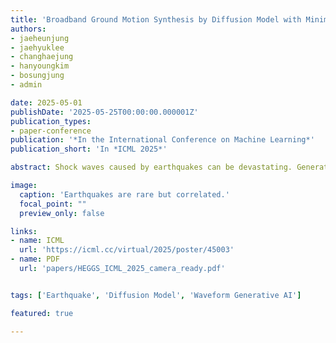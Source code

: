 ```yaml
---
title: 'Broadband Ground Motion Synthesis by Diffusion Model with Minimal Condition'
authors:
- jaeheunjung
- jaehyuklee
- changhaejung
- hanyoungkim
- bosungjung
- admin

date: 2025-05-01
publishDate: '2025-05-25T00:00:00.000001Z'
publication_types:
- paper-conference
publication: '*In the International Conference on Machine Learning*'
publication_short: 'In *ICML 2025*'

abstract: Shock waves caused by earthquakes can be devastating. Generating realistic earthquake-caused ground motion waveforms help reducing losses in lives and properties, yet generative models for the task tend to generate subpar waveforms. We present High-fidelity Earthquake Groundmotion Generation System (HEGGS) and demonstrate its superior performance using earthquakes from North American, East Asian, and European regions. HEGGS exploits the intrinsic characteristics of earthquake dataset and learns the waveforms using an end-to-end differentiable generator containing conditional latent diffusion model and hi-fidelity waveform construction model. We show the learning efficiency of HEGGS by training it on a single GPU machine and validate its performance using earthquake databases from North America, East Asia, and Europe, using diverse criteria from waveform generation tasks and seismology. Once trained, HEGGS can generate three dimensional E-N-Z seismic waveforms with accurate P/S phase arrivals, envelope correlation, signal-to-noise ratio, GMPE analysis, frequency content analysis, and section plot analysis.

image:
  caption: 'Earthquakes are rare but correlated.'
  focal_point: ""
  preview_only: false

links:
- name: ICML
  url: 'https://icml.cc/virtual/2025/poster/45003'
- name: PDF
  url: 'papers/HEGGS_ICML_2025_camera_ready.pdf'


tags: ['Earthquake', 'Diffusion Model', 'Waveform Generative AI']

featured: true

---
```

